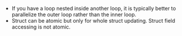 - If you have a loop nested inside another loop, it is typically better to
  parallelize the outer loop rather than the inner loop.
- Struct can be atomic but only for whole struct updating. Struct field
  accessing is not atomic.
